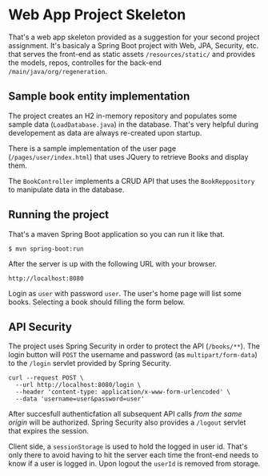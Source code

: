 # Web App Project Skeleton

That's a web app skeleton provided as a suggestion for your second project assignment. 
It's basicaly a Spring Boot project with Web, JPA, Security, etc. that serves the front-end as 
static assets `/resources/static/` and provides the models, repos, controlles for the back-end `/main/java/org/regeneration`.

## Sample book entity implementation

The project creates an H2 in-memory repository and populates some sample data (`LoadDatabase.java`) in the database. 
That's very helpful during developement as data are always re-created upon startup.

There is a sample implementation of the user page (`/pages/user/index.html`) that uses JQuery to retrieve Books 
and display them.

The `BookController` implements a CRUD API that uses the `BookReppository` to manipulate data in the database.

## Running the project

That's a maven Spring Boot application so you can run it like that.

```
$ mvn spring-boot:run
```

After the server is up with the following URL with your browser.

```
http://localhost:8080
```
Login as `user` with password `user`. The user's home page will list some books. Selecting a book should filling the form below.

## API Security

The project uses Spring Security in order to protect the API (`/books/**`). The login button will `POST` 
the username and password (as `multipart/form-data`) to the `/login` servlet provided by Spring Security. 

```
curl --request POST \
  --url http://localhost:8080/login \
  --header 'content-type: application/x-www-form-urlencoded' \
  --data 'username=user&password=user'
```

After succesfull authenticfation
all subsequent API calls *from the same origin* will be authorized. Spring Security also provides a `/logout` 
servlet that expires the session.

Client side, a `sessionStorage` is used to hold the logged in user id. That's only there to avoid having
to hit the server each time the front-end needs to know if a user is logged in. Upon logout the `userId` is removed from storage.